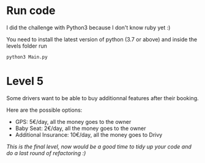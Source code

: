 # Run code

I did the challenge with Python3 because I don't know ruby yet :)

You need to install the latest version of python (3.7 or above) 
and inside the levels folder run

``python3 Main.py``


# Level 5

Some drivers want to be able to buy additionnal features after their booking.

Here are the possible options:
- GPS: 5€/day, all the money goes to the owner
- Baby Seat: 2€/day, all the money goes to the owner
- Additional Insurance: 10€/day, all the money goes to Drivy

_This is the final level, now would be a good time to tidy up your code and do a last round of refactoring :)_
